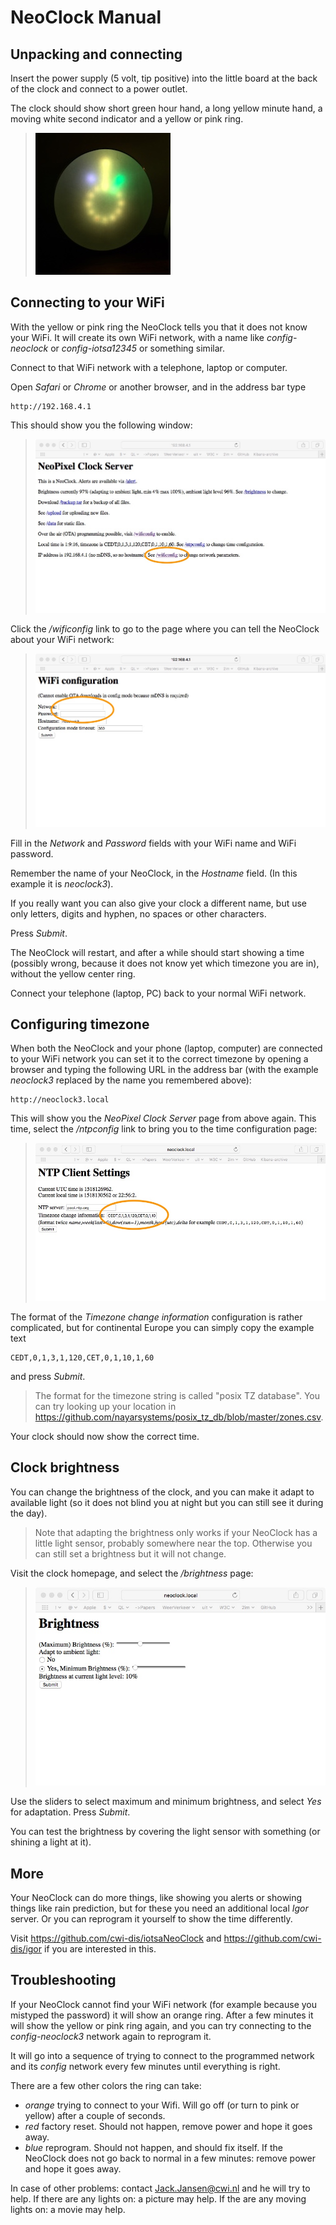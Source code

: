 # NeoClock Manual

## Unpacking and connecting

Insert the power supply (5 volt, tip positive) into the little board at the back of the clock and connect to a power outlet.

The clock should show short green hour hand, a long yellow minute hand, a moving white second indicator and a yellow or pink ring.

> ![Image of new NeoClock](images/neoclock.jpg)

## Connecting to your WiFi

With the yellow or pink ring the NeoClock tells you that it does not know your WiFi. It will create its own WiFi network, with a name like _config-neoclock_ or _config-iotsa12345_ or something similar.

Connect to that WiFi network with a telephone, laptop or computer.

Open _Safari_ or _Chrome_ or another browser, and in the address bar type

```
http://192.168.4.1
```

This should show you the following window:

> ![neoclock homepage screenshot](images/homepage.jpg)

Click the _/wificonfig_ link to go to the page where you can tell the NeoClock about your WiFi network:

> ![neoclock wificonfig screenshot](images/config.jpg)

Fill in the _Network_ and _Password_ fields with your WiFi name and WiFi password. 

Remember the name of your NeoClock, in the _Hostname_ field. (In this example it is _neoclock3_).

If you really want you can also give your clock a different name, but use only letters, digits and hyphen, no spaces or other characters. 

Press _Submit_.

The NeoClock will restart, and after a while should start showing a time (possibly wrong, because it does not know yet which timezone you are in), without the yellow center ring.

Connect your telephone (laptop, PC) back to your normal WiFi network.

## Configuring timezone

When both the NeoClock and your phone (laptop, computer) are connected to your WiFi network you can set it to the correct timezone by opening a browser and typing the following URL in the address bar (with the example _neoclock3_ replaced by the name you remembered above):

```
http://neoclock3.local
```

This will show you the _NeoPixel Clock Server_ page from above again. This time, select the _/ntpconfig_ link to bring you to the time configuration page:

> ![neoclock time config screenshot](images/timeconfig.jpg)

The format of the _Timezone change information_ configuration is rather complicated, but for continental Europe you can simply copy the example text 

```
CEDT,0,1,3,1,120,CET,0,1,10,1,60
```

and press _Submit_. 

> The format for the timezone string is called "posix TZ database". You can try looking up your location in <https://github.com/nayarsystems/posix_tz_db/blob/master/zones.csv>.

Your clock should now show the correct time.

## Clock brightness

You can change the brightness of the clock, and you can make it adapt to available light (so it does not blind you at night but you can still see it during the day).

> Note that adapting the brightness only works if your NeoClock has a little light sensor, probably somewhere near the top. Otherwise you can still set a brightness but it will not change.

Visit the clock homepage, and select the _/brightness_ page:

> ![neoclock brightness config page](images/brightnessconfig.jpg)

Use the sliders to select maximum and minimum brightness, and select _Yes_ for adaptation. Press _Submit_.

You can test the brightness by covering the light sensor with something (or shining a light at it).

## More

Your NeoClock can do more things, like showing you alerts or showing things like rain prediction, but for these you need an additional local _Igor_ server. Or you can reprogram it yourself to show the time differently.

Visit <https://github.com/cwi-dis/iotsaNeoClock> and <https://github.com/cwi-dis/igor> if you are interested in this.

## Troubleshooting

If your NeoClock cannot find your WiFi network (for example because you mistyped the password) it will show an orange ring. After a few minutes it will show the yellow or pink ring again, and you can try connecting to the _config-neoclock3_ network again to reprogram it.

It will go into a sequence of trying to connect to the programmed network and its _config_ network every few minutes until everything is right.

There are a few other colors the ring can take:

- _orange_ trying to connect to your Wifi. Will go off (or turn to pink or yellow) after a couple of seconds.
- _red_ factory reset. Should not happen, remove power and hope it goes away.
- _blue_ reprogram. Should not happen, and should fix itself. If the NeoClock does not go back to normal in a few minutes: remove power and hope it goes away.

In case of other problems: contact <Jack.Jansen@cwi.nl> and he will try to help. If there are any lights on: a picture may help. If the are any moving lights on: a movie may help. 
